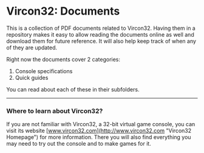 # Vircon32: Documents

This is a collection of PDF documents related to Vircon32. Having them in a repository makes it easy to allow reading the documents online as well and download them for future reference. It will also help keep track of when any of they are updated.

Right now the documents cover 2 categories:

1. Console specifications
2. Quick guides

You can read about each of these in their subfolders.

----------------------------------
### Where to learn about Vircon32?

If you are not familiar with Vircon32, a 32-bit virtual game console, you can visit its website [www.vircon32.com](http://www.vircon32.com "Vircon32 Homepage") for more information. There you will also find everything you may need to try out the console and to make games for it.
